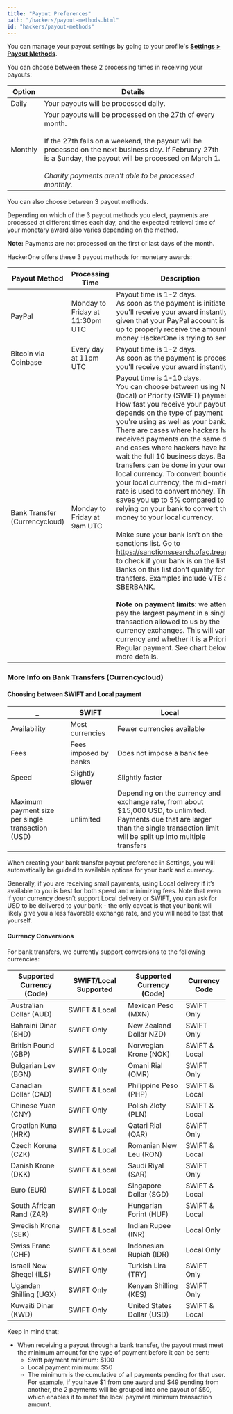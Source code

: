 ```yaml
---
title: "Payout Preferences"
path: "/hackers/payout-methods.html"
id: "hackers/payout-methods"
---
```


You can manage your payout settings by going to your profile's <b>[Settings > Payout Methods](https://hackerone.com/settings/payment_preferences)</b>.

You can choose between these 2 processing times in receiving your payouts:

Option | Details
------ | --------
Daily | Your payouts will be processed daily.
Monthly | Your payouts will be processed on the 27th of every month. <br><br>If the 27th falls on a weekend, the payout will be processed on the next business day. If February 27th is a Sunday, the payout will be processed on March 1. <br><br>*Charity payments aren't able to be processed monthly.*

You can also choose between 3 payout methods.

Depending on which of the 3 payout methods you elect, payments are processed at different times each day, and the expected retrieval time of your monetary award also varies depending on the method.

**Note:** Payments are not processed on the first or last days of the month.

HackerOne offers these 3 payout methods for monetary awards:

Payout Method | Processing Time | Description  
------------- | --------------- | -----------
PayPal | Monday to Friday at 11:30pm UTC | Payout time is 1-2 days.<br>As soon as the payment is initiated, you'll receive your award instantly, given that your PayPal account is set up to properly receive the amount of money HackerOne is trying to send.</br>
Bitcoin via Coinbase | Every day at 11pm UTC | Payout time is 1-2 days.<br>As soon as the payment is processed, you'll receive your award instantly.</br>
Bank Transfer (Currencycloud) | Monday to Friday at 9am UTC | Payout time is 1-10 days.<br>You can choose between using Normal (local) or Priority (SWIFT) payments. How fast you receive your payout depends on the type of payment you're using as well as your bank. There are cases where hackers have received payments on the same day and cases where hackers have had to wait the full 10 business days. Bank transfers can be done in your own local currency. To convert bounties to your local currency, the mid-market rate is used to convert money. This saves you up to 5% compared to relying on your bank to convert the money to your local currency.</br><br>Make sure your bank isn’t on the sanctions list. Go to https://sanctionssearch.ofac.treas.gov/ to check if your bank is on the list. Banks on this list don’t qualify for bank transfers. Examples include VTB and SBERBANK.</br><br>**Note on payment limits:** we attempt to pay the largest payment in a single transaction allowed to us by the currency exchanges. This will vary by currency and whether it is a Priority or Regular payment. See chart below for more details.

### More Info on Bank Transfers (Currencycloud)

#### Choosing between SWIFT and Local payment
  _ | SWIFT | Local
 -------------- | -------- | ----------
Availability | Most currencies | Fewer currencies available
Fees | Fees imposed by banks | Does not impose a bank fee
Speed | Slightly slower | Slightly faster
Maximum payment size per single transaction (USD) | unlimited | Depending on the currency and exchange rate, from about $15,000 USD, to unlimited. Payments due that are larger than the single transaction limit will be split up into multiple transfers

When creating your bank transfer payout preference in Settings, you will automatically be guided to available options for your bank and currency.

Generally, if you are receiving small payments, using Local delivery if it’s available to you is best for both speed and minimizing fees. Note that even if your currency doesn’t support Local delivery or SWIFT, you can ask for USD to be delivered to your bank - the only caveat is that your bank will likely give you a less favorable exchange rate, and you will need to test that yourself.

#### Currency Conversions
For bank transfers, we currently support conversions to the following currencies:

Supported Currency (Code) | SWIFT/Local Supported | Supported Currency (Code) | Currency Code
------------ | ------------ | ------------ | --------- 
Australian Dollar (AUD) | SWIFT & Local | Mexican Peso (MXN) | SWIFT Only
Bahraini Dinar (BHD) | SWIFT Only | New Zealand Dollar NZD) | SWIFT Only
British Pound (GBP) | SWIFT & Local | Norwegian Krone (NOK) | SWIFT & Local
Bulgarian Lev (BGN) | SWIFT Only | Omani Rial (OMR) | SWIFT Only
Canadian Dollar (CAD) | SWIFT & Local | Philippine Peso (PHP) | SWIFT & Local
Chinese Yuan (CNY) | SWIFT Only | Polish Zloty (PLN) | SWIFT & Local
Croatian Kuna (HRK) | SWIFT & Local | Qatari Rial (QAR) | SWIFT Only
Czech Koruna (CZK) | SWIFT & Local | Romanian New Leu (RON) | SWIFT & Local
Danish Krone (DKK) | SWIFT & Local | Saudi Riyal (SAR) | SWIFT Only
Euro (EUR) | SWIFT & Local | Singapore Dollar (SGD) | SWIFT & Local | Hong Kong Dollar (HKD) | SWIFT & Local
South African Rand (ZAR) | SWIFT Only | Hungarian Forint (HUF) | SWIFT & Local
Swedish Krona (SEK) | SWIFT & Local | Indian Rupee (INR) | Local Only
Swiss Franc (CHF) | SWIFT & Local | Indonesian Rupiah (IDR) | Local Only | Thai Baht (THB) | SWIFT Only
Israeli New Sheqel (ILS) | SWIFT Only | Turkish Lira (TRY) | SWIFT Only | Japanese Yen (JPY) | SWIFT Only
Ugandan Shilling (UGX) | SWIFT Only | Kenyan Shilling (KES) | SWIFT Only | United Arab Emirates Dirham (AED) | SWIFT Only
Kuwaiti Dinar (KWD) | SWIFT Only | United States Dollar (USD) | SWIFT & Local | Malaysian Ringgit (MYR) | SWIFT & Local


Keep in mind that:
* When receiving a payout through a bank transfer, the payout must meet the minimum amount for the type of payment before it can be sent:
     * Swift payment minimum: $100
     * Local payment minimum: $50
     * The minimum is the cumulative of all payments pending for that user. For example, if you have $1 from one award and $49 pending from another, the 2 payments will be grouped into one payout of $50, which enables it to meet the local payment minimum transaction amount.
